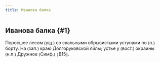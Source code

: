 ```yaml
---
title: Иванова балка
---
```

## Иванова балка {#1}

Поросшее лесом ⦅ущ.⦆ со скальными обрывистыми уступами по ⦅п.⦆ борту. На ⦅зап.⦆ краю Долгоруковской яйлы; устье у ⦅вост.⦆ окраины ⦅н.п.⦆ Дружное ⦅Симф.⦆ ⦃В15⦄.
